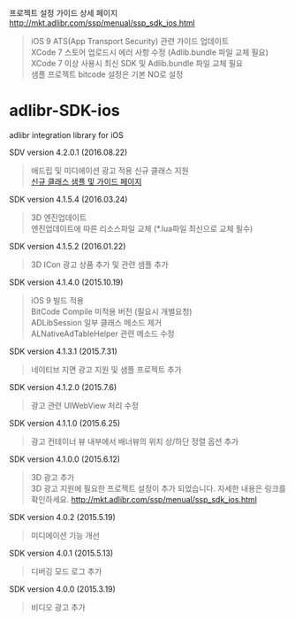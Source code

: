 프로젝트 설정 가이드 상세 페이지
<http://mkt.adlibr.com/ssp/menual/ssp_sdk_ios.html>
> iOS 9 ATS(App Transport Security) 관련 가이드 업데이트 <br>
> XCode 7 스토어 업로드시 에러 사항 수정 (Adlib.bundle 파일 교체 필요)<br>
> XCode 7 이상 사용시 최신 SDK 및 Adlib.bundle 파일 교체 필요<br>
> 샘플 프로젝트 bitcode 설정은 기본 NO로 설정<br>

# adlibr-SDK-ios
adlibr integration library for iOS

SDV version 4.2.0.1 (2016.08.22)
> 애드립 및 미디에이션 광고 적용 신규 클래스 지원 <br>
> [신규 클래스 샘플 및 가이드 페이지](https://github.com/mocoplex/adlibr-SDK-ios-N)

SDK version 4.1.5.4 (2016.03.24)
> 3D 엔진업데이트 <br>
> 엔진업데이트에 따른 리소스파일 교체 (*.lua파일 최신으로 교체 필수) <br>

SDK version 4.1.5.2 (2016.01.22)
> 3D ICon 광고 상품 추가 및 관련 샘플 추가 <br>

SDK version 4.1.4.0 (2015.10.19)
> iOS 9 빌드 적용 <br>
> BitCode Compile 미적용 버전 (필요시 개별요청)<br>
> ADLibSession 일부 클래스 메소드 제거<br>
> ALNativeAdTableHelper 관련 메소드 수정<br>

SDK version 4.1.3.1 (2015.7.31)
> 네이티브 지면 광고 지원 및 샘플 프로젝트 추가

SDK version 4.1.2.0 (2015.7.6)
> 광고 관련 UIWebView 처리 수정

SDK version 4.1.1.0 (2015.6.25)
> 광고 컨테이너 뷰 내부에서 배너뷰의 위치 상/하단 정렬 옵션 추가

SDK version 4.1.0.0 (2015.6.12)
> 3D 광고 추가<br>3D 광고 지원에 필요한 프로젝트 설정이 추가 되었습니다. 자세한 내용은 링크를 확인하세요.
<http://mkt.adlibr.com/ssp/menual/ssp_sdk_ios.html>

SDK version 4.0.2 (2015.5.19)
> 미디에이션 기능 개선

SDK version 4.0.1 (2015.5.13)
> 디버깅 모드 로그 추가

SDK version 4.0.0 (2015.3.19)
> 비디오 광고 추가
